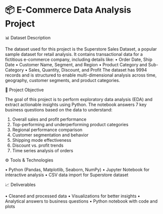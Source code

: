 # 📦 E-Commerce Data Analysis Project


📊 Dataset Description

The dataset used for this project is the Superstore Sales Dataset, a popular sample dataset for retail analysis. It contains transactional data for a fictitious e-commerce company, including details like:
•	Order Date, Ship Date
•	Customer Name, Segment, and Region
•	Product Category and Sub-Category
•	Sales, Quantity, Discount, and Profit
The dataset has 9994 records and is structured to enable multi-dimensional analysis across time, geography, customer segments, and product categories.


🧠 Project Objective

The goal of this project is to perform exploratory data analysis (EDA) and extract actionable insights using Python. The notebook answers 7 key business questions based on the data to understand:
1.	Overall sales and profit performance
2.	Top-performing and underperforming product categories
3.	Regional performance comparison
4.	Customer segmentation and behavior
5.	Shipping mode effectiveness
6.	Discount vs. profit trends
7.	Time series analysis of orders

⚙️ Tools & Technologies

•	Python (Pandas, Matplotlib, Seaborn, NumPy)
•	Jupyter Notebook for interactive analysis
•	CSV data import for Superstore dataset

📈 Deliverables

•	Cleaned and processed data
•	Visualizations for better insights
•	Analytical answers to business questions
•	Python notebook with code and plots

